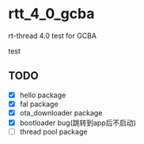 # rtt_4_0_gcba
rt-thread 4.0  test for GCBA

test 
## TODO
- [X] hello package
- [X] fal package
- [X] ota_downloader package
- [X] bootloader bug(跳转到app后不启动)
- [ ] thread pool package